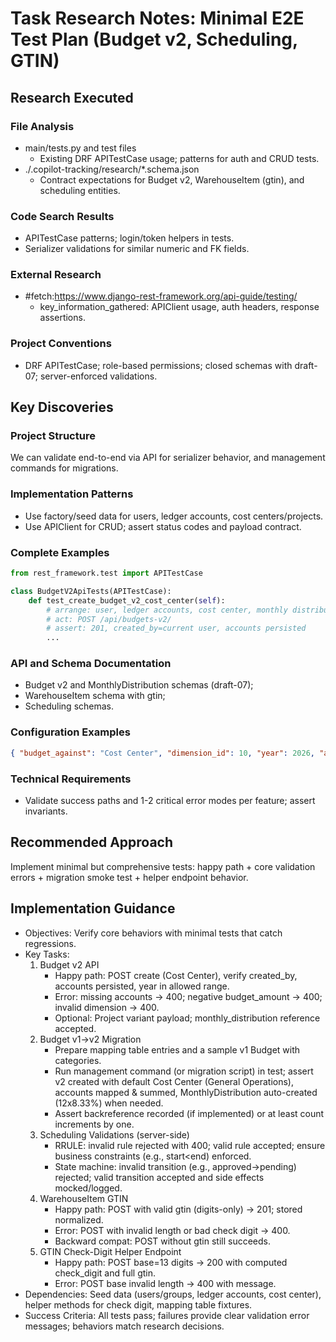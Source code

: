 <!-- markdownlint-disable-file -->
# Task Research Notes: Minimal E2E Test Plan (Budget v2, Scheduling, GTIN)

## Research Executed

### File Analysis
- main/tests.py and test files
  - Existing DRF APITestCase usage; patterns for auth and CRUD tests.
- ./.copilot-tracking/research/*.schema.json
  - Contract expectations for Budget v2, WarehouseItem (gtin), and scheduling entities.

### Code Search Results
- APITestCase patterns; login/token helpers in tests.
- Serializer validations for similar numeric and FK fields.

### External Research
- #fetch:https://www.django-rest-framework.org/api-guide/testing/
  - key_information_gathered: APIClient usage, auth headers, response assertions.

### Project Conventions
- DRF APITestCase; role-based permissions; closed schemas with draft-07; server-enforced validations.

## Key Discoveries

### Project Structure
We can validate end-to-end via API for serializer behavior, and management commands for migrations.

### Implementation Patterns
- Use factory/seed data for users, ledger accounts, cost centers/projects.
- Use APIClient for CRUD; assert status codes and payload contract.

### Complete Examples
```python
from rest_framework.test import APITestCase

class BudgetV2ApiTests(APITestCase):
    def test_create_budget_v2_cost_center(self):
        # arrange: user, ledger accounts, cost center, monthly distribution
        # act: POST /api/budgets-v2/
        # assert: 201, created_by=current user, accounts persisted
        ...
```

### API and Schema Documentation
- Budget v2 and MonthlyDistribution schemas (draft-07);
- WarehouseItem schema with gtin;
- Scheduling schemas.

### Configuration Examples
```json
{ "budget_against": "Cost Center", "dimension_id": 10, "year": 2026, "accounts": [{"ledger_account_id": 5000, "budget_amount": 200000}] }
```

### Technical Requirements
- Validate success paths and 1-2 critical error modes per feature; assert invariants.

## Recommended Approach
Implement minimal but comprehensive tests: happy path + core validation errors + migration smoke test + helper endpoint behavior.

## Implementation Guidance
- Objectives: Verify core behaviors with minimal tests that catch regressions.
- Key Tasks:
  1) Budget v2 API
     - Happy path: POST create (Cost Center), verify created_by, accounts persisted, year in allowed range.
     - Error: missing accounts → 400; negative budget_amount → 400; invalid dimension → 400.
     - Optional: Project variant payload; monthly_distribution reference accepted.
  2) Budget v1→v2 Migration
     - Prepare mapping table entries and a sample v1 Budget with categories.
     - Run management command (or migration script) in test; assert v2 created with default Cost Center (General Operations), accounts mapped & summed, MonthlyDistribution auto-created (12x8.33%) when needed.
     - Assert backreference recorded (if implemented) or at least count increments by one.
  3) Scheduling Validations (server-side)
     - RRULE: invalid rule rejected with 400; valid rule accepted; ensure business constraints (e.g., start<end) enforced.
     - State machine: invalid transition (e.g., approved→pending) rejected; valid transition accepted and side effects mocked/logged.
  4) WarehouseItem GTIN
     - Happy path: POST with valid gtin (digits-only) → 201; stored normalized.
     - Error: POST with invalid length or bad check digit → 400.
     - Backward compat: POST without gtin still succeeds.
  5) GTIN Check-Digit Helper Endpoint
     - Happy path: POST base=13 digits → 200 with computed check_digit and full gtin.
     - Error: POST base invalid length → 400 with message.
- Dependencies: Seed data (users/groups, ledger accounts, cost center), helper methods for check digit, mapping table fixtures.
- Success Criteria: All tests pass; failures provide clear validation error messages; behaviors match research decisions.
